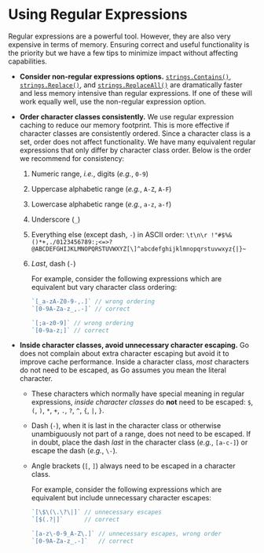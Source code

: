 # Using Regular Expressions

Regular expressions are a powerful tool. However, they are also very expensive in terms of memory. Ensuring correct and useful functionality is the priority but we have a few tips to minimize impact without affecting capabilities.

* **Consider non-regular expressions options.** [`strings.Contains()`](https://pkg.go.dev/strings#Contains), [`strings.Replace()`](https://pkg.go.dev/strings#Replace), and [`strings.ReplaceAll()`](https://pkg.go.dev/strings#ReplaceAll) are dramatically faster and less memory intensive than regular expressions. If one of these will work equally well, use the non-regular expression option.
* **Order character classes consistently.** We use regular expression caching to reduce our memory footprint. This is more effective if character classes are consistently ordered. Since a character class is a set, order does not affect functionality. We have many equivalent regular expressions that only differ by character class order. Below is the order we recommend for consistency:
    1. Numeric range, _i.e._, digits (_e.g._, `0-9`)
    1. Uppercase alphabetic range (_e.g._, `A-Z`, `A-F`)
    1. Lowercase alphabetic range (_e.g._, `a-z`, `a-f`)
    1. Underscore (`_`)
    1. Everything else (except dash, `-`) in ASCII order: `\t\n\r !"#$%&()*+,./0123456789:;<=>?@ABCDEFGHIJKLMNOPQRSTUVWXYZ[\]^abcdefghijklmnopqrstuvwxyz{|}~`
    1. _Last_, dash (`-`)

        For example, consider the following expressions which are equivalent but vary character class ordering:

        ```go
        `[_a-zA-Z0-9-,.]` // wrong ordering
        `[0-9A-Za-z_,.-]` // correct
        ```

        ```go
        `[;a-z0-9]` // wrong ordering
        `[0-9a-z;]` // correct
        ```

* **Inside character classes, avoid unnecessary character escaping.** Go does not complain about extra character escaping but avoid it to improve cache performance. Inside a character class, _most_ characters do not need to be escaped, as Go assumes you mean the literal character.
    * These characters which normally have special meaning in regular expressions, _inside character classes_ do **not** need to be escaped: `$`, `(`, `)`, `*`, `+`, `.`, `?`, `^`, `{`, `|`, `}`.
    * Dash (`-`), when it is last in the character class or otherwise unambiguously not part of a range, does not need to be escaped. If in doubt, place the dash _last_ in the character class (_e.g._, `[a-c-]`) or escape the dash (_e.g._, `\-`).
    * Angle brackets (`[`, `]`) always need to be escaped in a character class.

        For example, consider the following expressions which are equivalent but include unnecessary character escapes:

        ```go
        `[\$\(\.\?\|]` // unnecessary escapes
        `[$(.?|]`      // correct
        ```

        ```go
        `[a-z\-0-9_A-Z\.]` // unnecessary escapes, wrong order
        `[0-9A-Za-z_.-]`   // correct
        ```

<!-- Add links to standard validators to use instead of custom -->
